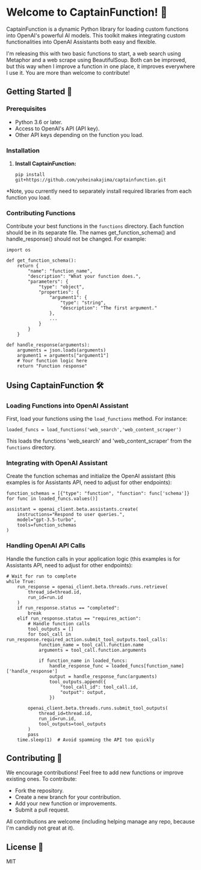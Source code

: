 # Welcome to CaptainFunction! 🚀

CaptainFunction is a dynamic Python library for loading custom functions into OpenAI's powerful AI models. This toolkit makes integrating custom functionalities into OpenAI Assistants both easy and flexible.

I'm releasing this with two basic functions to start, a web search using Metaphor and a web scrape using BeautifulSoup. Both can be improved, but this way when I improve a function in one place, it improves everywhere I use it. You are more than welcome to contribute!

## Getting Started 🌟

### Prerequisites

- Python 3.6 or later.
- Access to OpenAI's API (API key).
- Other API keys depending on the function you load.

### Installation

1. **Install CaptainFunction:**
   ```
   pip install git+https://github.com/yoheinakajima/captainfunction.git
   ```

*Note, you currently need to separately install required libraries from each function you load.

### Contributing Functions

Contribute your best functions in the `functions` directory. Each function should be in its separate file. The names get_function_schema() and handle_response() should not be changed. For example:
```
import os

def get_function_schema():
    return {
        "name": "function_name",
        "description": "What your function does.",
        "parameters": {
            "type": "object",
            "properties": {
                "argument1": {
                    "type": "string",
                    "description": "The first argument."
                },
                ...
            }
        }
    }

def handle_response(arguments):
    arguments = json.loads(arguments)
    argument1 = arguments["argument1"]
    # Your function logic here
    return "Function response"
```

## Using CaptainFunction 🛠️

### Loading Functions into OpenAI Assistant

First, load your functions using the `load_functions` method. For instance:
```
loaded_funcs = load_functions('web_search','web_content_scraper')
```

This loads the functions 'web_search' and 'web_content_scraper' from the `functions` directory.

### Integrating with OpenAI Assistant

Create the function schemas and initialize the OpenAI assistant (this examples is for Assistants API, need to adjust for other endpoints):
```
function_schemas = [{"type": "function", "function": func['schema']} for func in loaded_funcs.values()]

assistant = openai_client.beta.assistants.create(
    instructions="Respond to user queries.",
    model="gpt-3.5-turbo",
    tools=function_schemas
)
```

### Handling OpenAI API Calls

Handle the function calls in your application logic (this examples is for Assistants API, need to adjust for other endpoints):
```
# Wait for run to complete
while True:
    run_response = openai_client.beta.threads.runs.retrieve(
        thread_id=thread.id,
        run_id=run.id
    )
    if run_response.status == "completed":
        break
    elif run_response.status == "requires_action":
        # Handle function calls
        tool_outputs = []
        for tool_call in run_response.required_action.submit_tool_outputs.tool_calls:
            function_name = tool_call.function.name
            arguments = tool_call.function.arguments

            if function_name in loaded_funcs:
                handle_response_func = loaded_funcs[function_name]['handle_response']
                output = handle_response_func(arguments)
                tool_outputs.append({
                    "tool_call_id": tool_call.id,
                    "output": output,
                })

        openai_client.beta.threads.runs.submit_tool_outputs(
            thread_id=thread.id,
            run_id=run.id,
            tool_outputs=tool_outputs
        )
        pass
    time.sleep(1)  # Avoid spamming the API too quickly
```

## Contributing 🤝

We encourage contributions! Feel free to add new functions or improve existing ones. To contribute:

- Fork the repository.
- Create a new branch for your contribution.
- Add your new function or improvements.
- Submit a pull request.

All contributions are welcome (including helping manage any repo, because I'm candidly not great at it).

## License 📄

MIT
